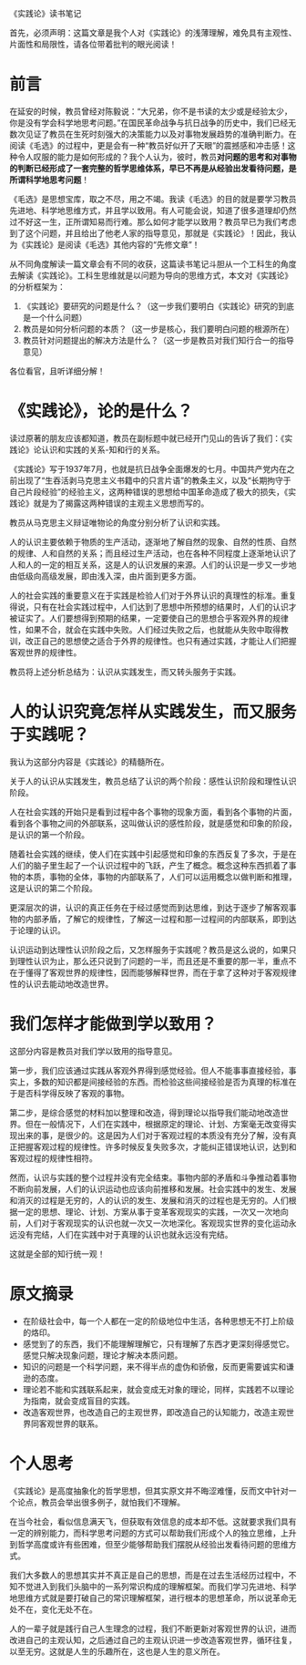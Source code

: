 《实践论》读书笔记

首先，必须声明：这篇文章是我个人对《实践论》的浅薄理解，难免具有主观性、片面性和局限性，请各位带着批判的眼光阅读！

# 前言

在延安的时候，教员曾经对陈毅说：“大兄弟，你不是书读的太少或是经验太少，你是没有学会科学地思考问题。”在国民革命战争与抗日战争的历史中，我们已经无数次见证了教员在生死时刻强大的决策能力以及对事物发展趋势的准确判断力。在阅读《毛选》的过程中，更是会有一种“教员好似开了天眼”的震撼感和冲击感！这种令人叹服的能力是如何形成的？我个人认为，彼时，教员**对问题的思考和对事物的判断已经形成了一套完整的哲学思维体系，早已不再是从经验出发看待问题，是所谓科学地思考问题**！

《毛选》是思想宝库，取之不尽，用之不竭。我读《毛选》的目的就是要学习教员先进地、科学地思维方式，并且学以致用。有人可能会说，知道了很多道理却仍然过不好这一生，正所谓知易而行难。那么如何才能学以致用？教员早已为我们考虑到了这个问题，并且给出了他老人家的指导意见，那就是《实践论》！因此，我认为《实践论》是阅读《毛选》其他内容的“先修文章”！

从不同角度解读一篇文章会有不同的收获，这篇读书笔记斗胆从一个工科生的角度去解读《实践论》。工科生思维就是以问题为导向的思维方式，本文对《实践论》的分析框架为：

1. 《实践论》要研究的问题是什么？（这一步我们要明白《实践论》研究的到底是一个什么问题）
2. 教员是如何分析问题的本质？（这一步是核心，我们要明白问题的根源所在）
3. 教员针对问题提出的解决方法是什么？（这一步是教员对我们知行合一的指导意见）

各位看官，且听详细分解！

# 《实践论》，论的是什么？

读过原著的朋友应该都知道，教员在副标题中就已经开门见山的告诉了我们：《实践论》论认识和实践的关系-知和行的关系。

《实践论》写于1937年7月，也就是抗日战争全面爆发的七月。中国共产党内在之前出现了“生吞活剥马克思主义书籍中的只言片语”的教条主义，以及“长期拘守于自己片段经验”的经验主义，这两种错误的思想给中国革命造成了极大的损失，《实践论》就是为了揭露这两种错误的主观主义思想而写的。

教员从马克思主义辩证唯物论的角度分别分析了认识和实践。

人的认识主要依赖于物质的生产活动，逐渐地了解自然的现象、自然的性质、自然的规律、人和自然的关系；而且经过生产活动，也在各种不同程度上逐渐地认识了人和人的一定的相互关系，这是人的认识发展的来源。人们的认识是一步又一步地由低级向高级发展，即由浅入深，由片面到更多方面。

人的社会实践的重要意义在于实践是检验人们对于外界认识的真理性的标准。重复得说，只有在社会实践过程中，人们达到了思想中所预想的结果时，人们的认识才被证实了。人们要想得到预期的结果，一定要使自己的思想合乎客观外界的规律性，如果不合，就会在实践中失败。人们经过失败之后，也就能从失败中取得教训，改正自己的思想使之适合于外界的规律性。也只有通过实践，才能让人们把握客观世界的规律性。

教员将上述分析总结为：认识从实践发生，而又转头服务于实践。

# 人的认识究竟怎样从实践发生，而又服务于实践呢？

我认为这部分内容是《实践论》的精髓所在。

关于人的认识从实践发生，教员总结了认识的两个阶段：感性认识阶段和理性认识阶段。

人在社会实践的开始只是看到过程中各个事物的现象方面，看到各个事物的片面，看到各个事物之间的外部联系，这叫做认识的感性阶段，就是感觉和印象的阶段，是认识的第一个阶段。

随着社会实践的继续，使人们在实践中引起感觉和印象的东西反复了多次，于是在人们的脑子里生起了一个认识过程中的飞跃，产生了概念。概念这种东西抓着了事物的本质，事物的全体，事物的内部联系了，人们可以运用概念以做判断和推理，这是认识的第二个阶段。

更深层次的讲，认识的真正任务在于经过感觉而到达思维，到达于逐步了解客观事物的内部矛盾，了解它的规律性，了解这一过程和那一过程间的内部联系，即到达于论理的认识。

认识运动到达理性认识阶段之后，又怎样服务于实践呢？教员是这么说的，如果只到理性认识为止，那么还只说到了问题的一半，而且还是不重要的那一半，重点不在于懂得了客观世界的规律性，因而能够解释世界，而在于拿了这种对于客观规律性的认识去能动地改造世界。

# 我们怎样才能做到学以致用？

这部分内容是教员对我们学以致用的指导意见。

第一步，我们应该通过实践从客观外界得到感觉经验。但人不能事事直接经验，事实上，多数的知识都是间接经验的东西。而检验这些间接经验是否为真理的标准在于是否科学得反映了客观的事物。

第二步，是综合感觉的材料加以整理和改造，得到理论以指导我们能动地改造世界。但在一般情况下，人们在实践中，根据原定的理论、计划、方案毫无改变得实现出来的事，是很少的。这是因为人们对于客观过程的本质没有充分了解，没有真正把握客观过程的规律性。许多时候反复失败多次，才能纠正错误地认识，达到和客观过程的规律性相符。

然而，认识与实践的整个过程并没有完全结束。事物内部的矛盾和斗争推动着事物不断向前发展，人们的认识运动也应该向前推移和发展。社会实践中的发生、发展和消灭的过程是无穷的，人的认识的发生、发展和消灭的过程也是无穷的。人们根据一定的思想、理论、计划、方案从事于变革客观现实的实践，一次又一次地向前，人们对于客观现实的认识也就一次又一次地深化。客观现实世界的变化运动永远没有完结，人们在实践中对于真理的认识也就永远没有完结。

这就是全部的知行统一观！

# 原文摘录

- 在阶级社会中，每一个人都在一定的阶级地位中生活，各种思想无不打上阶级的烙印。
- 感觉到了的东西，我们不能理解理解它，只有理解了东西才更深刻得感觉它。感觉只解决现象问题，理论才解决本质问题。
- 知识的问题是一个科学问题，来不得半点的虚伪和骄傲，反而更需要诚实和谦逊的态度。
- 理论若不能和实践联系起来，就会变成无对象的理论，同样，实践若不以理论为指南，就会变成盲目的实践。
- 改造客观世界，也改造自己的主观世界，即改造自己的认知能力，改造主观世界同客观世界的联系。

# 个人思考

《实践论》是高度抽象化的哲学思想，但其实原文并不晦涩难懂，反而文中针对一个论点，教员会举出很多例子，就怕我们不理解。

在当今社会，看似信息满天飞，但获取有效信息的成本却不低。这就要求我们具有一定的辨别能力，而科学思考问题的方式可以帮助我们形成个人的独立思维，上升到哲学高度或许有些困难，但至少能够帮助我们摆脱从经验出发看待问题的思维方式。

我们大多数人的思想其实并不真正是自己的思想，而是在过去生活经历过程中，不知不觉进入到我们头脑中的一系列常识构成的理解框架。而我们学习先进地、科学地思维方式就是要打破自己的常识理解框架，进行根本的思想革命，所以说革命无处不在，变化无处不在。

人的一辈子就是践行自己人生理念的过程，我们不断更新对客观世界的认识，进而改进自己的主观认知，之后通过自己的主观认识进一步改造客观世界，循环往复，以至无穷。这就是人生的乐趣所在，这也是人生的意义所在。